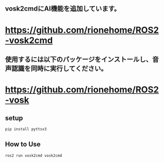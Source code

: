 ## vosk2cmdにAI機能を追加しています。
# https://github.com/rionehome/ROS2-vosk2cmd

## 使用するには以下のパッケージをインストールし、音声認識を同時に実行してください。
# https://github.com/rionehome/ROS2-vosk

## setup
```bash
pip install pyttsx3
```


## How to Use
```bash
ros2 run vosk2cmd vosk2cmd
```

